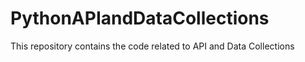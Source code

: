 # PythonAPIandDataCollections
This repository contains the code related to API and Data Collections
